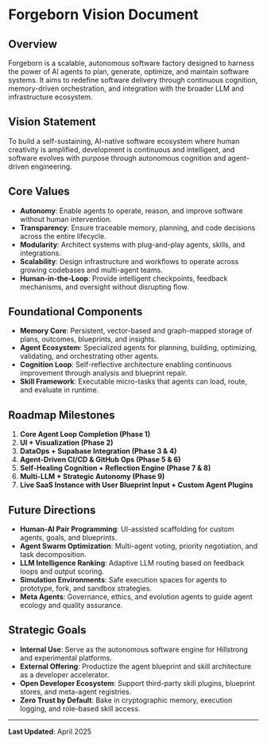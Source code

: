 
# Forgeborn Vision Document

## Overview

Forgeborn is a scalable, autonomous software factory designed to harness the power of AI agents to plan, generate, optimize, and maintain software systems. It aims to redefine software delivery through continuous cognition, memory-driven orchestration, and integration with the broader LLM and infrastructure ecosystem.

## Vision Statement

To build a self-sustaining, AI-native software ecosystem where human creativity is amplified, development is continuous and intelligent, and software evolves with purpose through autonomous cognition and agent-driven engineering.

## Core Values

- **Autonomy**: Enable agents to operate, reason, and improve software without human intervention.
- **Transparency**: Ensure traceable memory, planning, and code decisions across the entire lifecycle.
- **Modularity**: Architect systems with plug-and-play agents, skills, and integrations.
- **Scalability**: Design infrastructure and workflows to operate across growing codebases and multi-agent teams.
- **Human-in-the-Loop**: Provide intelligent checkpoints, feedback mechanisms, and oversight without disrupting flow.

## Foundational Components

- **Memory Core**: Persistent, vector-based and graph-mapped storage of plans, outcomes, blueprints, and insights.
- **Agent Ecosystem**: Specialized agents for planning, building, optimizing, validating, and orchestrating other agents.
- **Cognition Loop**: Self-reflective architecture enabling continuous improvement through analysis and blueprint repair.
- **Skill Framework**: Executable micro-tasks that agents can load, route, and evaluate in runtime.

## Roadmap Milestones

1. **Core Agent Loop Completion (Phase 1)**
2. **UI + Visualization (Phase 2)**
3. **DataOps + Supabase Integration (Phase 3 & 4)**
4. **Agent-Driven CI/CD & GitHub Ops (Phase 5 & 6)**
5. **Self-Healing Cognition + Reflection Engine (Phase 7 & 8)**
6. **Multi-LLM + Strategic Autonomy (Phase 9)**
7. **Live SaaS Instance with User Blueprint Input + Custom Agent Plugins**

## Future Directions

- **Human-AI Pair Programming**: UI-assisted scaffolding for custom agents, goals, and blueprints.
- **Agent Swarm Optimization**: Multi-agent voting, priority negotiation, and task decomposition.
- **LLM Intelligence Ranking**: Adaptive LLM routing based on feedback loops and output scoring.
- **Simulation Environments**: Safe execution spaces for agents to prototype, fork, and sandbox strategies.
- **Meta Agents**: Governance, ethics, and evolution agents to guide agent ecology and quality assurance.

## Strategic Goals

- **Internal Use**: Serve as the autonomous software engine for Hillstrong and experimental platforms.
- **External Offering**: Productize the agent blueprint and skill architecture as a developer accelerator.
- **Open Developer Ecosystem**: Support third-party skill plugins, blueprint stores, and meta-agent registries.
- **Zero Trust by Default**: Bake in cryptographic memory, execution logging, and role-based skill access.

---

**Last Updated**: April 2025

